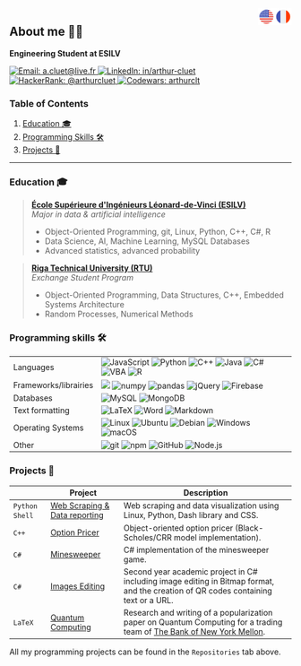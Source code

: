 <div>
  <img alt="FR" src="https://raw.githubusercontent.com/arthurcluet/arthurcluet/main/flag_france.png" align="right" height="30"/>
<img alt="EN" src="https://raw.githubusercontent.com/arthurcluet/arthurcluet/main/flag_usa.png" align="right" height="30"/>
</div>

## About me 👋🏼

<b>Engineering Student at ESILV</b>


<a href="mailto:a.cluet@live.fr">
  <img alt="Email: a.cluet@live.fr" src="https://shields.io/badge/Email%20address-a.cluet%40live.fr-lightgrey?logo=maildotru&style=flat" alt="a.cluet@live.fr"/>
</a>
<a href="https://www.linkedin.com/in/arthur-cluet/">
  <img alt="LinkedIn: in/arthur-cluet" src="https://shields.io/badge/LinkedIn-in%2Farthur--cluet-0A66C2?logo=linkedin&style=flat" alt="linkedin.com/in/arthur-cluet" />
</a>
<a href="https://www.hackerrank.com/arthur_cluet">
  <img alt="HackerRank: @arthurcluet" src="https://img.shields.io/badge/HackerRank-%40arthur__cluet-00EA64?style=flat&logo=hackerrank&logoColor=white" />
</a>
<a href="https://www.codewars.com/users/arthurclt">
  <img alt="Codewars: arthurclt" src="https://img.shields.io/badge/Codewars-arthurclt-B1361E?style=flat&logo=codewars&logoColor=white" />
</a>


### Table of Contents
1. [Education 🎓](#education-)
2. [Programming Skills 🛠](#programming-skills-)
3. [Projects 🌟](#projects-)

---

### Education 🎓

> [**École Supérieure d'Ingénieurs Léonard-de-Vinci (ESILV)**](https://www.esilv.fr)
> <br />
> _Major in data & artificial intelligence_
> <ul>
> <li>Object-Oriented Programming, git, Linux, Python, C++, C#, R</li>
> <li>Data Science, AI, Machine Learning, MySQL Databases</li>
> <li>Advanced statistics, advanced probability</li>
> </ul>

> [**Riga Technical University (RTU)**](https://www.rtu.lv/en)
> <br />
> _Exchange Student Program_
> <ul>
> <li>Object-Oriented Programming, Data Structures, C++, Embedded Systems Architecture</li>
> <li>Random Processes, Numerical Methods</li>
> </ul>

### Programming skills 🛠

|       |  |
| ----------- | ----------- |
| Languages      | <img alt="JavaScript" src="https://img.shields.io/badge/-JavaScript-F7DF1E?style=flat-square&logo=javascript&logoColor=white" /> <img alt="Python" src="https://img.shields.io/badge/-Python-3776AB?style=flat-square&logo=python&logoColor=white" /> <img alt="C++" src="https://img.shields.io/badge/-C++-00599C?style=flat-square&logo=cplusplus&logoColor=white" /> <img alt="Java" src="https://img.shields.io/badge/-Java-F80000?style=flat-square&logo=oracle&logoColor=white" height="20"/> <img alt="C#" src="https://img.shields.io/badge/-C%23-239120?style=flat-square&logo=csharp&logoColor=white" /> <img alt="VBA" src="https://img.shields.io/badge/-VBA-217346?style=flat-square&logo=microsoftexcel&logoColor=white" /> <img alt="R" src="https://img.shields.io/badge/-R-276DC3?style=flat-square&logo=r&logoColor=white" /> |
| Frameworks/librairies   | <img src="https://img.shields.io/badge/-React-61DAFB?style=flat-square&logo=react&logoColor=white" /> <img alt="numpy" src="https://img.shields.io/badge/-numpy-013243?style=flat-square&logo=numpy&logoColor=white" /> <img alt="pandas" src="https://img.shields.io/badge/-pandas-150458?style=flat-square&logo=pandas&logoColor=white"> <img alt="jQuery" src="https://img.shields.io/badge/-jQuery-0769AD?style=flat-square&logo=jquery&logoColor=white" /> <img alt="Firebase" src="https://img.shields.io/badge/-Firebase-FFCA28?style=flat-square&logo=firebase&logoColor=white" /> |
| Databases | <img alt="MySQL" src="https://img.shields.io/badge/-MySQL-4479A1?style=flat-square&logo=mysql&logoColor=white" /> <img alt="MongoDB" src="https://img.shields.io/badge/-MongoDB-47A248?style=flat-square&logo=mongodb&logoColor=white" /> |
| Text formatting | <img alt="LaTeX" src="https://img.shields.io/badge/-LaTeX-008080?style=flat-square&logo=latex&logoColor=white" /> <img alt="Word" src="https://img.shields.io/badge/-Microsoft%20Word-2B579A?style=flat-square&logo=microsoftword&logoColor=white" /> <img alt="Markdown" src="https://img.shields.io/badge/-Markdown-black?style=flat-square&logo=markdown&logoColor=white" /> |
| Operating Systems | <img alt="Linux" src="https://img.shields.io/badge/-Linux-FCC624?style=flat-square&logo=linux&logoColor=white" /> <img alt="Ubuntu" src="https://img.shields.io/badge/-Ubuntu-E95420?style=flat-square&logo=ubuntu&logoColor=white" /> <img alt="Debian" src="https://img.shields.io/badge/-Debian-A81D33?style=flat-square&logo=debian&logoColor=white" /> <img alt="Windows" src="https://img.shields.io/badge/-Windows-0078D4?style=flat-square&logo=windows11&logoColor=white" /> <img alt="macOS" src="https://img.shields.io/badge/-macOS-000000?style=flat-square&logo=apple&logoColor=white" /> |
| Other | <img alt="git" src="https://img.shields.io/badge/-Git-F05032?style=flat-square&logo=git&logoColor=white" /> <img alt="npm" src="https://img.shields.io/badge/-NPM-CB3837?style=flat-square&logo=npm&logoColor=white" /> <img alt="GitHub" src="https://img.shields.io/badge/-GitHub-181717?style=flat-square&logo=github&logoColor=white"/> <img alt="Node.js" src="https://img.shields.io/badge/-Node.js-339933?style=flat-square&logo=nodedotjs&logoColor=white" /> |

### Projects 🌟

|      | Project                       | Description |
| ------------ | ----------------------------- | ------------------------------------------------------------------------------ |
| `Python` `Shell` | [Web Scraping & Data reporting](https://github.com/arthurcluet/webscraping-project) | Web scraping and data visualization using Linux, Python, Dash library and CSS. |
| `C++` | [Option Pricer](https://github.com/arthurcluet/options-pricer) | Object-oriented option pricer (Black-Scholes/CRR model implementation). |
| `C#` | [Minesweeper](https://github.com/arthurcluet/minesweeper) | C# implementation of the minesweeper game. |
| `C#` | [Images Editing](https://github.com/arthurcluet/images-editing-project) | Second year academic project in C# including image editing in Bitmap format, and the creation of QR codes containing text or a URL. |
| `LaTeX` | [Quantum Computing](https://github.com/RostaneF/Quantum_computing-191/blob/main/Quantum_Computing_191.pdf) | Research and writing of a popularization paper on Quantum Computing for a trading team of [The Bank of New York Mellon](https://www.bnymellon.com). |

All my programming projects can be found in the `Repositories` tab above.

